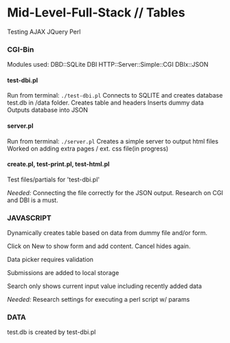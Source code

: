 # Mid-Level-Full-Stack // Tables
Testing AJAX JQuery Perl

### CGI-Bin
Modules used:
DBD::SQLite 
DBI 
HTTP::Server::Simple::CGI 
DBIx::JSON

#### test-dbi.pl

Run from terminal: `./test-dbi.pl`
Connects to SQLITE and creates database test.db in /data folder.
Creates table and headers
Inserts dummy data
Outputs database into JSON

#### server.pl

Run from terminal: `./server.pl`
Creates a simple server to output html files
Worked on adding extra pages / ext. css file(in progress)

#### create.pl, test-print.pl, test-html.pl

Test files/partials for 'test-dbi.pl' 

*Needed:* Connecting the file correctly for the JSON output. Research on CGI and DBI is a must.

### JAVASCRIPT

Dynamically creates table based on data from dummy file and/or form. 

Click on New to show form and add content. Cancel hides again. 

Data picker requires validation

Submissions are added to local storage

Search only shows current input value including recently added data

*Needed:* Research settings for executing a perl script w/ params

### DATA 

test.db is created by test-dbi.pl 

